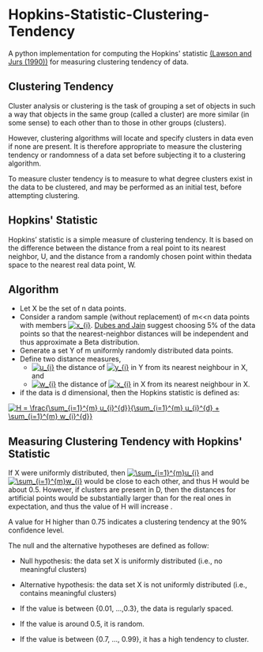 

# Hopkins-Statistic-Clustering-Tendency
A python implementation for computing the Hopkins' statistic [(Lawson and Jurs (1990))](https://pubs.acs.org/doi/abs/10.1021/ci00065a010) for measuring clustering tendency of data.

## Clustering Tendency
Cluster analysis or clustering is the task of grouping a set of objects in such a way that objects in the same group (called a cluster) are more similar (in some sense) to each other than to those in other groups (clusters). 

However, clustering algorithms will locate and specify clusters in data even if none are present. It is therefore appropriate to measure the clustering tendency or randomness of a data set before subjecting it to a clustering algorithm.

To measure cluster tendency is to measure to what degree clusters exist in the data to be clustered, and may be performed as an initial test, before attempting clustering. 

## Hopkins' Statistic
Hopkins’ statistic is a simple measure of clustering tendency. It is based on the difference between the distance from a real point to its nearest neighbor, U, and the distance from a randomly chosen point within thedata space to the nearest real data point, W.  


## Algorithm 
- Let X be the set of n data points.
- Consider a random sample (without replacement) of m<<n data points with members <a href="https://www.codecogs.com/eqnedit.php?latex=x_{i}" target="_blank"><img src="https://latex.codecogs.com/gif.latex?x_{i}" title="x_{i}" /></a>. [Dubes and Jain](https://www.sciencedirect.com/science/article/pii/S1474667017633652) suggest choosing 5% of the data points so that the nearest-neighbor distances will be independent and thus approximate a Beta distribution.
- Generate a set Y of m uniformly randomly distributed data points.
- Define two distance measures,
    - <a href="https://www.codecogs.com/eqnedit.php?latex=u_{i}" target="_blank"><img src="https://latex.codecogs.com/gif.latex?u_{i}" title="u_{i}" /></a> the distance of <a href="https://www.codecogs.com/eqnedit.php?latex=y_{i}" target="_blank"><img src="https://latex.codecogs.com/gif.latex?y_{i}" title="y_{i}" /></a> in Y from its nearest neighbour in X, and
    - <a href="https://www.codecogs.com/eqnedit.php?latex=w_{i}" target="_blank"><img src="https://latex.codecogs.com/gif.latex?w_{i}" title="w_{i}" /></a> the distance of <a href="https://www.codecogs.com/eqnedit.php?latex=x_{i}" target="_blank"><img src="https://latex.codecogs.com/gif.latex?x_{i}" title="x_{i}" /></a> in X from its nearest neighbour in X.
- if the data is d dimensional, then the Hopkins statistic is defined as:

<a href="https://www.codecogs.com/eqnedit.php?latex=H&space;=&space;\frac{\sum_{i=1}^{m}&space;u_{i}^{d}}{\sum_{i=1}^{m}&space;u_{i}^{d}&space;&plus;&space;\sum_{i=1}^{m}&space;w_{i}^{d}}" target="_blank"><img src="https://latex.codecogs.com/gif.latex?H&space;=&space;\frac{\sum_{i=1}^{m}&space;u_{i}^{d}}{\sum_{i=1}^{m}&space;u_{i}^{d}&space;&plus;&space;\sum_{i=1}^{m}&space;w_{i}^{d}}" title="H = \frac{\sum_{i=1}^{m} u_{i}^{d}}{\sum_{i=1}^{m} u_{i}^{d} + \sum_{i=1}^{m} w_{i}^{d}}" /></a>

## Measuring Clustering Tendency with Hopkins' Statistic
If X were uniformly distributed, then <a href="https://www.codecogs.com/eqnedit.php?latex=\sum_{i=1}^{m}u_{i}" target="_blank"><img src="https://latex.codecogs.com/gif.latex?\sum_{i=1}^{m}u_{i}" title="\sum_{i=1}^{m}u_{i}" /></a>  and <a href="https://www.codecogs.com/eqnedit.php?latex=\sum_{i=1}^{m}w_{i}" target="_blank"><img src="https://latex.codecogs.com/gif.latex?\sum_{i=1}^{m}w_{i}" title="\sum_{i=1}^{m}w_{i}" /></a> would be close to each other, and thus H would be about 0.5. However, if clusters are present in D, then the distances for artificial points would be substantially larger than for the real ones in expectation, and thus the value of H will increase .

A value for H higher than 0.75 indicates a clustering tendency at the 90% confidence level.

The null and the alternative hypotheses are defined as follow:

- Null hypothesis: the data set X is uniformly distributed (i.e., no meaningful clusters)
- Alternative hypothesis: the data set X is not uniformly distributed (i.e., contains meaningful clusters)


- If the value is between {0.01, ...,0.3}, the data is regularly spaced.

- If the value is around 0.5, it is random.

- If the value is between {0.7, ..., 0.99}, it has a high tendency to cluster.
